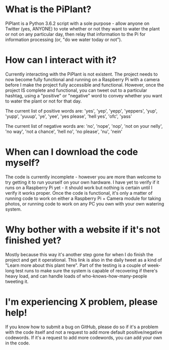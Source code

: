 # What is the PiPlant?
PiPlant is a Python 3.6.2 script with a sole purpose - allow anyone on Twitter (yes, ANYONE) to vote whether or not they want to water the plant or not on any particular day, then relay that information to the Pi for information processing (or, "do we water today or not").

# How can I interact with it?
Currently interacting with the PiPlant is not existent. The project needs to now become fully functional and running on a Raspberry Pi with a camera before I make the project fully accessible and functional. However, once the project IS complete and functional, you can tweet out to a particular hashtag, using a "positive" or "negative" word to convey whether you want to water the plant or not for that day.

The current list of positive words are: 'yes', 'yep', 'yepp', 'yeppers', 'yup', 'yupp', 'yuuup', 'ye', 'yee', 'yes please', 'hell yes', 'ofc', 'yass'

The current list of negative words are: 'no', 'nope', 'nop', 'not on your nelly', 'no way', 'not a chance', 'hell no', 'no please', 'nu', 'nein'

# When can I download the code myself?
The code is currently incomplete - however you are more than welcome to try getting it to run yourself on your own hardware. I have yet to verify if it runs on a Raspberry Pi yet - it should work but nothing is certain until I verify it works proper. Once the code is functional, it's only a matter of running code to work on either a Raspberry Pi + Camera module for taking photos, or running code to work on any PC you own with your own watering system.

# Why bother with a website if it's not finished yet?
Mostly because this way it's another step gone for when I do finish the project and get it operational. This link is also in the daily tweet as a kind of "Learn more about this plant here". Part of the testing is a couple of week-long test runs to make sure the system is capable of recovering if there's heavy load, and can handle loads of who-knows-how-many-people tweeting it.

# I'm experiencing X problem, please help!
If you know how to submit a bug on GitHub, please do so if it's a problem with the code itself and not a request to add more default positive/negative codewords. If it's a request to add more codewords, you can add your own in the code.
